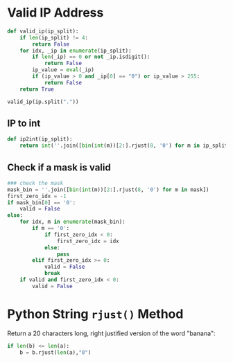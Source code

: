 
# Valid IP Address
```Python
def valid_ip(ip_split):
    if len(ip_split) != 4:
        return False
    for idx, _ip in enumerate(ip_split):
        if len(_ip) == 0 or not _ip.isdigit():
            return False
        ip_value = eval(_ip)
        if (ip_value > 0 and _ip[0] == "0") or ip_value > 255:
            return False
    return True

valid_ip(ip.split("."))
```

## IP to int
```python
def ip2int(ip_split):
    return int(''.join([bin(int(m))[2:].rjust(8, '0') for m in ip_split]), base=2)
```
## Check if a mask is valid
```python
### check the mask
mask_bin = ''.join([bin(int(m))[2:].rjust(8, '0') for m in mask])
first_zero_idx = -1
if mask_bin[0] == '0':
    valid = False
else:
    for idx, m in enumerate(mask_bin):
        if m == '0':
            if first_zero_idx < 0:
                first_zero_idx = idx
            else:
                pass
        elif first_zero_idx >= 0:
            valid = False
            break
    if valid and first_zero_idx < 0:
        valid = False
```

# Python String `rjust()` Method
Return a 20 characters long, right justified version of the word "banana":
```Python
if len(b) <= len(a):
    b = b.rjust(len(a),"0")
```
